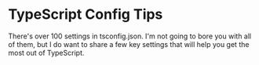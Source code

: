 # TypeScript Config Tips

There's over 100 settings in tsconfig.json. I'm not going to bore you with all of them, but I do want to share a few key settings that will help you get the most out of TypeScript.
